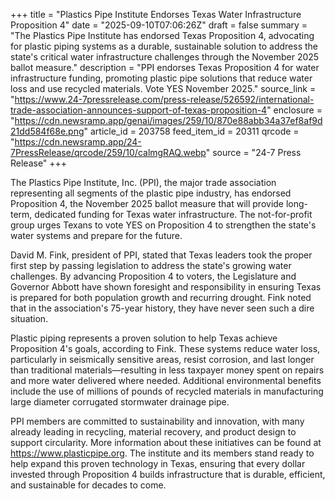 +++
title = "Plastics Pipe Institute Endorses Texas Water Infrastructure Proposition 4"
date = "2025-09-10T07:06:26Z"
draft = false
summary = "The Plastics Pipe Institute has endorsed Texas Proposition 4, advocating for plastic piping systems as a durable, sustainable solution to address the state's critical water infrastructure challenges through the November 2025 ballot measure."
description = "PPI endorses Texas Proposition 4 for water infrastructure funding, promoting plastic pipe solutions that reduce water loss and use recycled materials. Vote YES November 2025."
source_link = "https://www.24-7pressrelease.com/press-release/526592/international-trade-association-announces-support-of-texas-proposition-4"
enclosure = "https://cdn.newsramp.app/genai/images/259/10/870e88abb34a37ef8af9d21dd584f68e.png"
article_id = 203758
feed_item_id = 20311
qrcode = "https://cdn.newsramp.app/24-7PressRelease/qrcode/259/10/calmgRAQ.webp"
source = "24-7 Press Release"
+++

<p>The Plastics Pipe Institute, Inc. (PPI), the major trade association representing all segments of the plastic pipe industry, has endorsed Proposition 4, the November 2025 ballot measure that will provide long-term, dedicated funding for Texas water infrastructure. The not-for-profit group urges Texans to vote YES on Proposition 4 to strengthen the state's water systems and prepare for the future.</p><p>David M. Fink, president of PPI, stated that Texas leaders took the proper first step by passing legislation to address the state's growing water challenges. By advancing Proposition 4 to voters, the Legislature and Governor Abbott have shown foresight and responsibility in ensuring Texas is prepared for both population growth and recurring drought. Fink noted that in the association's 75-year history, they have never seen such a dire situation.</p><p>Plastic piping represents a proven solution to help Texas achieve Proposition 4's goals, according to Fink. These systems reduce water loss, particularly in seismically sensitive areas, resist corrosion, and last longer than traditional materials—resulting in less taxpayer money spent on repairs and more water delivered where needed. Additional environmental benefits include the use of millions of pounds of recycled materials in manufacturing large diameter corrugated stormwater drainage pipe.</p><p>PPI members are committed to sustainability and innovation, with many already leading in recycling, material recovery, and product design to support circularity. More information about these initiatives can be found at <a href="https://www.plasticpipe.org" rel="nofollow" target="_blank">https://www.plasticpipe.org</a>. The institute and its members stand ready to help expand this proven technology in Texas, ensuring that every dollar invested through Proposition 4 builds infrastructure that is durable, efficient, and sustainable for decades to come.</p>